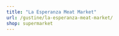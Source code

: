 ```yaml
---
title: "La Esperanza Meat Market"
url: /gustine/la-esperanza-meat-market/
shop: supermarket
---
```

